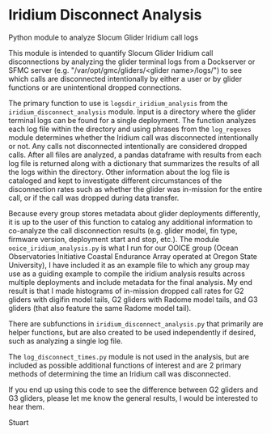 # Iridium Disconnect Analysis
Python module to analyze Slocum Glider Iridium call logs

This module is intended to quantify Slocum Glider Iridium call disconnections 
by analyzing the glider terminal logs from a Dockserver or SFMC server 
(e.g. "/var/opt/gmc/gliders/\<glider name\>/logs/") to see which calls are 
disconnected intentionally by either a user or by glider functions or are 
unintentional dropped connections.

The primary function to use is `logsdir_iridium_analysis` from the 
`iridium_disconnect_analysis` module. Input is a directory where the glider 
terminal logs can be found for a single deployment.  The function analyzes each
log file within the directory and using phrases from the `log_regexes` module
determines whether the Iridium call was disconnected intentionally or not.
Any calls not disconnected intentionally are considered dropped calls.  After
all files are analyzed, a pandas dataframe with results from each log file is
returned along with a dictionary that summarizes the results of all the logs
within the directory.  Other information about the log file is cataloged and
kept to investigate different circumstances of the disconnection rates such as
whether the glider was in-mission for the entire call, or if the call was
dropped during data transfer.  

Because every group stores metadata about glider deployments differently, it is
up to the user of this function to catalog any additional information to
co-analyze the call disconnection results (e.g. glider model, fin type,
firmware version, deployment start and stop, etc.). The module 
`ooice_iridium_analysis.py` is what I run for our OOICE group (Ocean 
Observatories Initiative Coastal Endurance Array operated at Oregon State 
University), I have included it as an example file to which any group may use 
as a guiding example to compile the iridium analysis results across multiple 
deployments and include metadata for the final analysis. My end result is that 
I made histograms of in-mission dropped call rates for G2 gliders with digifin 
model tails, G2 gliders with Radome model tails, and G3 gliders (that also 
feature the same Radome model tail). 

There are subfunctions in `iridium_disconnect_analysis.py` that primarily are
helper functions, but are also created to be used independently if desired,
such as analyzing a single log file.

The `log_disconnect_times.py` module is not used in the analysis, but are 
included as possible additional functions of interest and are 2 primary methods
of determining the time an Iridium call was disconnected.

If you end up using this code to see the difference between G2 gliders and G3
gliders, please let me know the general results, I would be interested to hear
them.

Stuart
